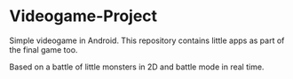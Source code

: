 Videogame-Project
=================

Simple videogame in Android.
This repository contains little apps as part of the final game too.

Based on a battle of little monsters in 2D and battle mode in real time.
